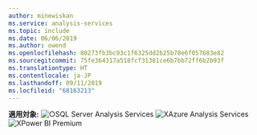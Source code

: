 ```yaml
---
author: minewiskan
ms.service: analysis-services
ms.topic: include
ms.date: 06/06/2019
ms.author: owend
ms.openlocfilehash: 80273fb3bc93c1f6325dd2b25b78e6f057683e82
ms.sourcegitcommit: 75fe364317a518fcf31381ce6b7bb72ff6b2b93f
ms.translationtype: HT
ms.contentlocale: ja-JP
ms.lasthandoff: 09/11/2019
ms.locfileid: "68163213"
---
```

**適用対象:** ![○](media/yes.png)SQL Server Analysis Services ![X](media/no.png)Azure Analysis Services ![X](media/no.png)Power BI Premium